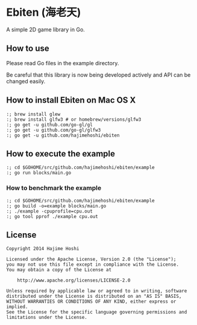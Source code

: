 # Ebiten (海老天)

A simple 2D game library in Go.

## How to use

Please read Go files in the example directory.

Be careful that this library is now being developed actively and API can be
changed easily.

## How to install Ebiten on Mac OS X

```
:; brew install glew
:; brew install glfw3 # or homebrew/versions/glfw3
:; go get -u github.com/go-gl/gl
:; go get -u github.com/go-gl/glfw3
:; go get -u github.com/hajimehoshi/ebiten
```

## How to execute the example

```
:; cd $GOHOME/src/github.com/hajimehoshi/ebiten/example
:; go run blocks/main.go
```

### How to benchmark the example

```
:; cd $GOHOME/src/github.com/hajimehoshi/ebiten/example
:; go build -o=example blocks/main.go
:; ./example -cpuprofile=cpu.out
:; go tool pprof ./example cpu.out
```

## License

```
Copyright 2014 Hajime Hoshi

Licensed under the Apache License, Version 2.0 (the "License");
you may not use this file except in compliance with the License.
You may obtain a copy of the License at

    http://www.apache.org/licenses/LICENSE-2.0

Unless required by applicable law or agreed to in writing, software
distributed under the License is distributed on an "AS IS" BASIS,
WITHOUT WARRANTIES OR CONDITIONS OF ANY KIND, either express or implied.
See the License for the specific language governing permissions and
limitations under the License.
```
